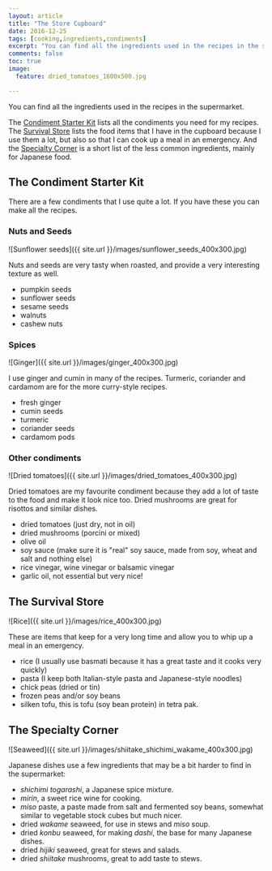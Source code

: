 ```yaml
---
layout: article
title: "The Store Cupboard"
date: 2016-12-25
tags: [cooking,ingredients,condiments]
excerpt: "You can find all the ingredients used in the recipes in the supermarket."
comments: false
toc: true
image:
  feature: dried_tomatoes_1600x500.jpg

---
```


You can find all the ingredients used in the recipes in the supermarket.
<!-- except some of the ingredients for typical Japanese meals.-->

The <a href="#starterkit">Condiment Starter Kit</a> lists all the condiments you need for my recipes. The <a href="#survival">Survival Store</a> lists the food items that I have in the cupboard because I use them a lot, but also so that I can cook up a meal in an emergency. And the <a href="#special">Specialty Corner</a> is a short list of the less common ingredients, mainly for Japanese food.

## The Condiment Starter Kit<a name="starterkit"></a>

There are a few condiments that I use quite a lot. If you have these you can make all the recipes.

### Nuts and Seeds

![Sunflower seeds]({{ site.url }}/images/sunflower_seeds_400x300.jpg)

Nuts and seeds are very tasty when roasted, and provide a very interesting texture as well.

* pumpkin seeds
* sunflower seeds
* sesame seeds
* walnuts
* cashew nuts

### Spices

![Ginger]({{ site.url }}/images/ginger_400x300.jpg)

I use ginger and cumin in many of the recipes. Turmeric, coriander and cardamom are for the more curry-style recipes.

* fresh ginger
* cumin seeds
* turmeric
* coriander seeds
* cardamom pods

### Other condiments

![Dried tomatoes]({{ site.url }}/images/dried_tomatoes_400x300.jpg)

Dried tomatoes are my favourite condiment because they add a lot of taste to the food and make it look nice too. Dried mushrooms are great for risottos and similar dishes.

* dried tomatoes (just dry, not in oil)
* dried mushrooms (porcini or mixed)
* olive oil
* soy sauce (make sure it is "real" soy sauce, made from soy, wheat and salt and nothing else)
* rice vinegar, wine vinegar or balsamic vinegar
* garlic oil, not essential but very nice!

## The Survival Store<a name="survival"></a>

![Rice]({{ site.url }}/images/rice_400x300.jpg)

These are items that keep for a very long time and allow you to whip up a meal in an emergency.

* rice (I usually use basmati because it has a great taste and it cooks very quickly)
* pasta (I keep both Italian-style pasta and Japanese-style noodles)
* chick peas (dried or tin)
* frozen peas and/or soy beans
* silken tofu, this is tofu (soy bean protein) in tetra pak.

## The Specialty Corner<a name="special"></a>

![Seaweed]({{ site.url }}/images/shiitake_shichimi_wakame_400x300.jpg)

Japanese dishes use a few ingredients that may be a bit harder to find in the supermarket:

* _shichimi togarashi_, a Japanese spice mixture.
* _mirin_, a sweet rice wine for cooking.
* _miso_ paste, a paste made from salt and fermented soy beans, somewhat similar to vegetable stock cubes but much nicer.
* dried _wakame_ seaweed, for use in stews and _miso_ soup.
* dried _konbu_ seaweed, for making _dashi_, the base for many Japanese dishes.
* dried _hijiki_ seaweed, great for stews and salads.
* dried _shiitake_ mushrooms, great to add taste to stews.
